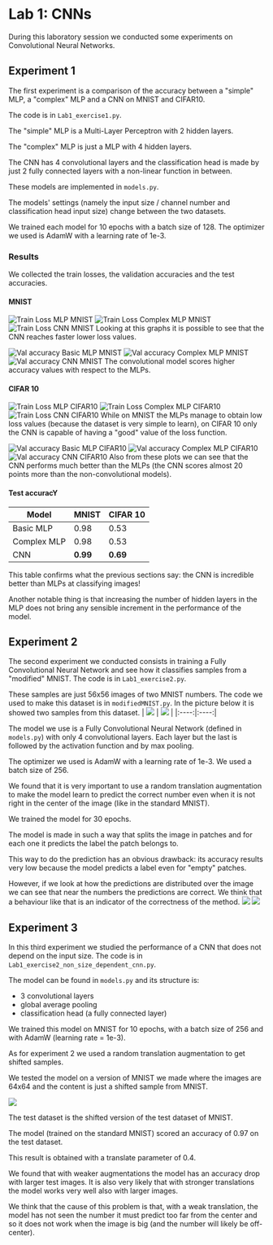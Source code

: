  # Lab 1: CNNs
 During this laboratory session we conducted some experiments on Convolutional Neural Networks.

## Experiment 1
The first experiment is a comparison of the accuracy between a "simple" MLP, a "complex" MLP and a CNN on MNIST and CIFAR10.

The code is in `Lab1_exercise1.py`.

The "simple" MLP is a Multi-Layer Perceptron with 2 hidden layers.

The "complex" MLP is just a MLP with 4 hidden layers.

The CNN has 4 convolutional layers and the classification head is made by just 2 fully connected layers with a non-linear function in between.

These models are implemented in `models.py`.

The models' settings (namely the input size / channel number and classification head input size) change between the two datasets.

We trained each model for 10 epochs with a batch size of 128. The optimizer we used is AdamW with a learning rate of 1e-3.

### Results
We collected the train losses, the validation accuracies and the test accuracies.

#### MNIST
![Train Loss MLP MNIST](../images/Lab1/train_loss_Basic%20MLP_MNIST.png)
![Train Loss Complex MLP MNIST](../images/Lab1/train_loss_Complex%20MLP_MNIST.png)
![Train Loss CNN MNIST](../images/Lab1/train_loss_CNN_MNIST.png)
Looking at this graphs it is possible to see that the CNN reaches faster lower loss values.

![Val accuracy Basic MLP MNIST](../images/Lab1/val_accuracy_Basic%20MLP_MNIST.png)
![Val accuracy Complex MLP MNIST](../images/Lab1/val_accuracy_Complex%20MLP_MNIST.png)
![Val accuracy CNN MNIST](../images/Lab1/val_accuracy_CNN_MNIST.png)
The convolutional model scores higher accuracy values with respect to the MLPs.

#### CIFAR 10
![Train Loss MLP CIFAR10](../images/Lab1/train_loss_Basic%20MLP_CIFAR10.png)
![Train Loss Complex MLP CIFAR10](../images/Lab1/train_loss_Complex%20MLP_CIFAR10.png)
![Train Loss CNN CIFAR10](../images/Lab1/train_loss_CNN_CIFAR10.png)
While on MNIST the MLPs manage to obtain low loss values (because the dataset is very simple to learn), on CIFAR 10 only the CNN is capable of having a "good" value of the loss function.

![Val accuracy Basic MLP CIFAR10](../images/Lab1/val_accuracy_Basic%20MLP_CIFAR10.png)
![Val accuracy Complex MLP CIFAR10](../images/Lab1/val_accuracy_Complex%20MLP_CIFAR10.png)
![Val accuracy CNN CIFAR10](../images/Lab1/val_accuracy_CNN_CIFAR10.png)
Also from these plots we can see that the CNN performs much better than the MLPs (the CNN scores almost 20 points more than the non-convolutional models).

#### Test accuracY
| Model       | MNIST    | CIFAR 10 |
|-------------|----------|----------|
| Basic MLP   | 0.98     | 0.53     |
| Complex MLP | 0.98     | 0.53     |
| CNN         | **0.99** | **0.69** |

This table confirms what the previous sections say: the CNN is incredible better than MLPs at classifying images!

Another notable thing is that increasing the number of hidden layers in the MLP does not bring any sensible increment in the performance of the model.

## Experiment 2
The second experiment we conducted consists in training a Fully Convolutional Neural Network and see how it classifies samples from a "modified" MNIST. The code is in `Lab1_exercise2.py`.

These samples are just 56x56 images of two MNIST numbers. The code we used to make this dataset is in `modifiedMNIST.py`.
In the picture below it is showed two samples from this dataset.
| ![](../images/Lab1/example.png) | ![](../images/Lab1/example_1.png) |
|:----:|:----:|

The model we use is a Fully Convolutional Neural Network (defined in `models.py`) with only 4 convolutional layers. Each layer but the last is followed by the activation function and by max pooling.

The optimizer we used is AdamW with a learning rate of 1e-3. We used a batch size of 256.

We found that it is very important to use a random translation augmentation to make the model learn to predict the correct number even when it is not right in the center of the image (like in the standard MNIST).

We trained the model for 30 epochs.

The model is made in such a way that splits the image in patches and for each one it predicts the label the patch belongs to.

This way to do the prediction has an obvious drawback: its accuracy results very low because the model predicts a label even for "empty" patches.

However, if we look at how the predictions are distributed over the image we can see that near the numbers the predictions are correct. We think that a behaviour like that is an indicator of the correctness of the method.
![](../images/Lab1/prediction.png) ![](../images/Lab1/prediction_1.png)

## Experiment 3
In this third experiment we studied the performance of a CNN that does not depend on the input size.
The code is in `Lab1_exercise2_non_size_dependent_cnn.py`.

The model can be found in `models.py` and its structure is:
- 3 convolutional layers
- global average pooling
- classification head (a fully connected layer)

We trained this model on MNIST for 10 epochs, with a batch size of 256 and with AdamW (learning rate = 1e-3).

As for experiment 2 we used a random translation augmentation to get shifted samples.

We tested the model on a version of MNIST we made where the images are 64x64 and the content is just a shifted sample from MNIST.

![](../images/Lab1/multisizeMNIST.png)

The test dataset is the shifted version of the test dataset of MNIST.

The model (trained on the standard MNIST) scored an accuracy of 0.97 on the test dataset.

This result is obtained with a translate parameter of 0.4.

We found that with weaker augmentations the model has an accuracy drop with larger test images. It is also very likely that with stronger translations the model works very well also with larger images.

We think that the cause of this problem is that, with a weak translation, the model has not seen the number it must predict too far from the center and so it does not work when the image is big (and the number will likely be off-center).





